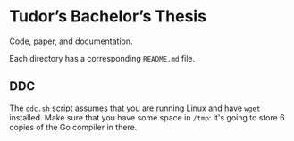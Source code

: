 Tudor’s Bachelor’s Thesis
=======================

Code, paper, and documentation.

Each directory has a corresponding `README.md` file.

DDC
---

The `ddc.sh` script assumes that you are running Linux and have `wget`
installed. Make sure that you have some space in `/tmp`: it's going to store 6
copies of the Go compiler in there.
